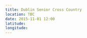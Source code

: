 ```yaml
---
title: Dublin Senior Cross Country
location: TBC
date: 2015-11-01 12:00
latitude: 
longitude: 
---
```

